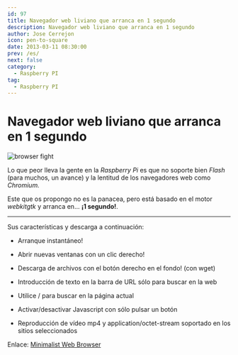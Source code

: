 ```yaml
---
id: 97
title: Navegador web liviano que arranca en 1 segundo
description: Navegador web liviano que arranca en 1 segundo
author: Jose Cerrejon
icon: pen-to-square
date: 2013-03-11 08:30:00
prev: /es/
next: false
category:
  - Raspberry PI
tag:
  - Raspberry PI
---
```


# Navegador web liviano que arranca en 1 segundo

![browser fight](/images/browser_fight.jpg)

Lo que peor lleva la gente en la *Raspberry Pi* es que no soporte bien *Flash* (para muchos, un avance) y la lentitud de los navegadores web como *Chromium.*

Este que os propongo no es la panacea, pero está basado en el motor *webkitgtk* y arranca en... **¡1 segundo!**.

- - -
Sus características y descarga a continuación:

* Arranque instantáneo!

* Abrir nuevas ventanas con un clic derecho!

* Descarga de archivos con el botón derecho en el fondo! (con wget)

* Introducción de texto en la barra de URL sólo para buscar en la web

* Utilice / para buscar en la página actual

* Activar/desactivar Javascript con sólo pulsar un botón

* Reproducción de vídeo mp4 y application/octet-stream soportado en los sitios seleccionados

Enlace: [Minimalist Web Browser](http://code.google.com/p/minimal-web-browser/downloads/list)